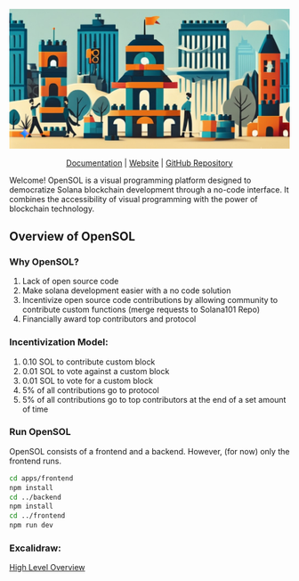 [![OpenSOL](./images/cover.jpg)]()
<p align="center">
  <a href="https://docs.opensol.dev">Documentation</a> |
  <a href="https://opensol.dev">Website</a> |
  <a href="https://github.com/OpenSOL-devs/OpenSOL">GitHub Repository</a>
</p>
Welcome! OpenSOL is a visual programming platform designed to democratize Solana blockchain development through a no-code interface. It combines the accessibility of visual programming with the power of blockchain technology.



## Overview of OpenSOL
### Why OpenSOL? #
1. Lack of open source code
2. Make solana development easier with a no code solution
3. Incentivize open source code contributions by allowing community to contribute custom functions (merge requests to Solana101 Repo)
4. Financially award top contributors and protocol

### Incentivization Model: #
1. 0.10 SOL to contribute custom block
2. 0.01 SOL to vote against a custom block 
3. 0.01 SOL to vote for a custom block
4. 5% of all contributions go to protocol
5. 5% of all contributions go to top contributors at the end of a set amount of time

### Run OpenSOL
OpenSOL consists of a frontend and a backend. However, (for now) only the frontend runs.

```bash
cd apps/frontend
npm install
cd ../backend
npm install
cd ../frontend
npm run dev
```


### Excalidraw: #
[High Level Overview](https://excalidraw.com/#json=t6JWm9eFhLqf2c03cq2xP,4i0dgz-U3R09hsx6_pBMBQ)